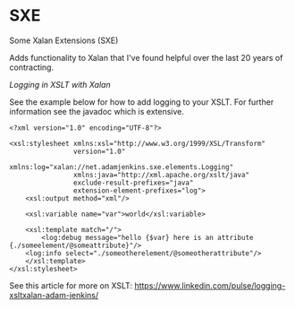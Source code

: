 # SXE
Some Xalan Extensions (SXE)

Adds functionality to Xalan that I've found helpful over the last 20 years of contracting.<br/>

_Logging in XSLT with Xalan_

See the example below for how to add logging to your XSLT.  For further information see the javadoc which is extensive.

```
<?xml version="1.0" encoding="UTF-8"?>

<xsl:stylesheet xmlns:xsl="http://www.w3.org/1999/XSL/Transform" 
                version="1.0"
                xmlns:log="xalan://net.adamjenkins.sxe.elements.Logging"
                xmlns:java="http://xml.apache.org/xslt/java"
                exclude-result-prefixes="java"
                extension-element-prefixes="log">
    <xsl:output method="xml"/>
    
    <xsl:variable name="var">world</xsl:variable>
    
    <xsl:template match="/">
    	<log:debug message="hello {$var} here is an attribute {./someelement/@someattribute}"/>
	<log:info select="./someotherelement/@someotherattribute"/>
    </xsl:template>            
</xsl:stylesheet>
```
See this article for more on XSLT: https://www.linkedin.com/pulse/logging-xsltxalan-adam-jenkins/
